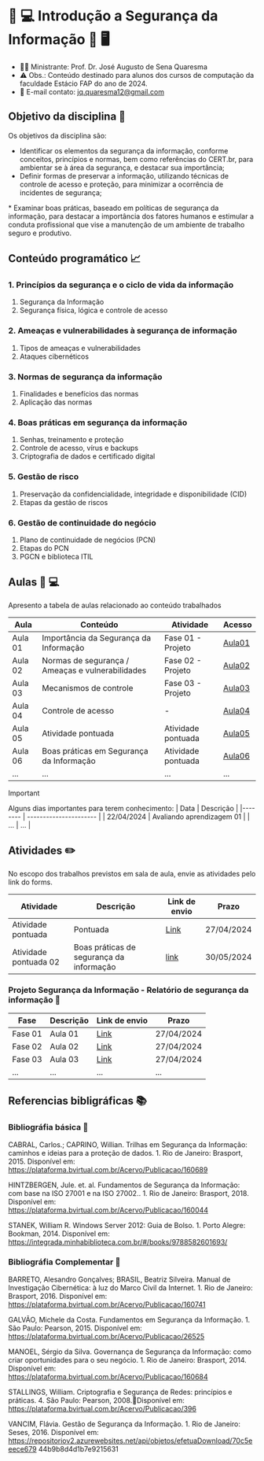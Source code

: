 # 🔑 💻  Introdução a Segurança da Informação 🔐 🖥️   #
* 👨‍🏫 Ministrante: Prof. Dr. José Augusto de Sena Quaresma
* ⚠️ Obs.: Conteúdo destinado para alunos dos cursos de computação da faculdade Estácio FAP do ano de 2024.
* 📧 E-mail contato: jq.quaresma12@gmail.com
  
## Objetivo da disciplina 🎯 ##
Os objetivos da disciplina são: 

* Identificar os elementos da segurança da informação, conforme conceitos, princípios e normas, bem como referências do CERT.br, para ambientar ­se à área da segurança, e destacar sua importância; 
­
* Definir formas de preservar a informação, utilizando técnicas de controle de acesso e proteção, para minimizar a ocorrência de incidentes de segurança; 

­* Examinar boas práticas, baseado em políticas de segurança da informação, para destacar a importância dos fatores humanos e estimular a conduta profissional que vise a manutenção de um ambiente de trabalho seguro e produtivo. 


## Conteúdo programático  :chart_with_upwards_trend: ##

### 1. Princípios da segurança e o ciclo de vida da informação ###
1. Segurança da Informação
2. Segurança física, lógica e controle de acesso 

### 2. Ameaças e vulnerabilidades à segurança de informação ###
1. Tipos de ameaças e vulnerabilidades
2. Ataques cibernéticos 

### 3. Normas de segurança da informação ###
1. Finalidades e benefícios das normas 
2. Aplicação das normas

### 4. Boas práticas em segurança da informação ###
1. Senhas, treinamento e proteção
2. Controle de acesso, vírus e backups
3. Criptografia de dados e certificado digital 

### 5. Gestão de risco ###
1. Preservação da confidencialidade, integridade e disponibilidade (CID)
2. Etapas da gestão de riscos
   
### 6. Gestão de continuidade do negócio ### 
1. Plano de continuidade de negócios (PCN)
2. Etapas do PCN
3. PGCN e biblioteca ITIL


## Aulas :microphone: :computer: ##

Apresento a tabela de aulas relacionado ao conteúdo trabalhados

| Aula    | Conteúdo              | Atividade         | Acesso      |
|-------- | ----------------------|------------------ | ----------- 
| Aula 01 | Importância da Segurança da Informação    |  Fase 01 - Projeto | [Aula01](segurança-informacao/Aula01.pdf) | 
| Aula 02 | Normas de segurança / Ameaças e vulnerabilidades    |  Fase 02 - Projeto | [Aula02](segurança-informacao/Aula02.pdf) | 
| Aula 03 | Mecanismos de controle    |  Fase 03 - Projeto | [Aula03](segurança-informacao/Aula03.pdf) | 
| Aula 04 | Controle de acesso    |  - | [Aula04](segurança-informacao/Aula04.pdf) | 
| Aula 05 | Atividade pontuada    |  Atividade pontuada | [Aula05](segurança-informacao/Aula05.pdf) | 
| Aula 06 | Boas práticas em Segurança da Informação   | Atividade pontuada | [Aula06](segurança-informacao/Aula06.pdf) |
| ... |...   | ... | ... |



> [!IMPORTANT]  
> Alguns dias importantes para terem conhecimento:
> | Data       | Descrição                     | 
> |--------    | ----------------------        |
> | 22/04/2024 | Avaliando aprendizagem  01    |
> | ...        | ...                           |




## Atividades :pencil2: ##

No escopo dos trabalhos previstos em sala de aula, envie as atividades pelo link do forms.


| Atividade | Descrição | Link de envio | Prazo |
|---------- | ----------|-------------- | ----- |
| Atividade pontuada | Pontuada  | [Link](https://forms.gle/1VUw7VjZ2USvdRMf8) | 27/04/2024 |
| Atividade pontuada 02 | Boas práticas de segurança da informação  | [link](https://forms.gle/1xTiD5bHcxKR9GDT6) | 30/05/2024 |



### Projeto Segurança da Informação - Relatório de segurança da informação 📌 ###


| Fase | Descrição | Link de envio | Prazo |
|---------- | ----------|-------------- | ----- |
|Fase 01 | Aula 01 |[Link](https://forms.gle/xgCx3Uk2HCf5HYtGA) | 27/04/2024 |
|Fase 02 | Aula 02 | [Link](https://forms.gle/x8qXs2KCu8kCSeiB8) | 27/04/2024 |
|Fase 03 | Aula 03 | [Link](https://forms.gle/9SjT6CzsEXcVcavXA) | 27/04/2024 |
|... | ... |... | ... |




## Referencias bibligráficas :books: ## 

### Bibliográfia básica :book: ###

CABRAL, Carlos.; CAPRINO, Willian. Trilhas em Segurança da Informação: caminhos e ideias para a proteção de dados. 1. Rio de Janeiro: Brasport, 2015. Disponível em: https://plataforma.bvirtual.com.br/Acervo/Publicacao/160689
 
HINTZBERGEN, Jule. et. al. Fundamentos de Segurança da Informação: com base na ISO 27001 e na ISO 27002.. 1. Rio de Janeiro: Brasport, 2018. Disponível em: https://plataforma.bvirtual.com.br/Acervo/Publicacao/160044 

STANEK, William R. Windows Server 2012: Guia de Bolso. 1. Porto Alegre: Bookman, 2014. Disponível em: https://integrada.minhabiblioteca.com.br/#/books/9788582601693/ 


### Bibliográfia Complementar :book: ###

BARRETO, Alesandro Gonçalves; BRASIL, Beatriz Silveira. Manual de Investigação Cibernética: à luz do Marco Civil da Internet. 1. Rio de Janeiro: Brasport, 2016. Disponível em: https://plataforma.bvirtual.com.br/Acervo/Publicacao/160741 

GALVÃO, Michele da Costa. Fundamentos em Segurança da Informação. 1. São Paulo: Pearson, 2015. Disponível em: https://plataforma.bvirtual.com.br/Acervo/Publicacao/26525 

MANOEL, Sérgio da Silva. Governança de Segurança da Informação: como criar oportunidades para o seu negócio. 1. Rio de Janeiro: Brasport, 2014. Disponível em: https://plataforma.bvirtual.com.br/Acervo/Publicacao/160684 

STALLINGS, William. Criptografia e Segurança de Redes: princípios e práticas. 4. São Paulo: Pearson, 2008.Disponível em: https://plataforma.bvirtual.com.br/Acervo/Publicacao/396 

VANCIM, Flávia. Gestão de Segurança da Informação. 1. Rio de Janeiro: Seses, 2016. Disponível em: https://repositoriov2.azurewebsites.net/api/objetos/efetuaDownload/70c5eeec­e679­ 44b9­b8d4­d1b7e9215631  

